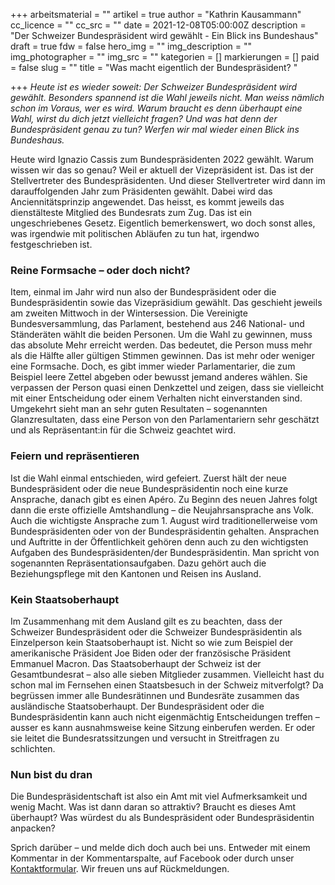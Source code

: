 +++
arbeitsmaterial = ""
artikel = true
author = "Kathrin Kausammann"
cc_licence = ""
cc_src = ""
date = 2021-12-08T05:00:00Z
description = "Der Schweizer Bundespräsident wird gewählt - Ein Blick ins Bundeshaus"
draft = true
fdw = false
hero_img = ""
img_description = ""
img_photographer = ""
img_src = ""
kategorien = []
markierungen = []
paid = false
slug = ""
title = "Was macht eigentlich der Bundespräsident? "

+++
_Heute ist es wieder soweit: Der Schweizer Bundespräsident wird gewählt. Besonders spannend ist die Wahl jeweils nicht. Man weiss nämlich schon im Voraus, wer es wird. Warum braucht es denn überhaupt eine Wahl, wirst du dich jetzt vielleicht fragen? Und was hat denn der Bundespräsident genau zu tun? Werfen wir mal wieder einen Blick ins Bundeshaus._

Heute wird Ignazio Cassis zum Bundespräsidenten 2022 gewählt. Warum wissen wir das so genau? Weil er aktuell der Vizepräsident ist. Das ist der Stellvertreter des Bundespräsidenten. Und dieser Stellvertreter wird dann im darauffolgenden Jahr zum Präsidenten gewählt. Dabei wird das Anciennitätsprinzip angewendet. Das heisst, es kommt jeweils das dienstälteste Mitglied des Bundesrats zum Zug. Das ist ein ungeschriebenes Gesetz. Eigentlich bemerkenswert, wo doch sonst alles, was irgendwie mit politischen Abläufen zu tun hat, irgendwo festgeschrieben ist.

### Reine Formsache – oder doch nicht?

Item, einmal im Jahr wird nun also der Bundespräsident oder die Bundespräsidentin sowie das Vizepräsidium gewählt. Das geschieht jeweils am zweiten Mittwoch in der Wintersession. Die Vereinigte Bundesversammlung, das Parlament, bestehend aus 246 National- und Ständeräten wählt die beiden Personen. Um die Wahl zu gewinnen, muss das absolute Mehr erreicht werden. Das bedeutet, die Person muss mehr als die Hälfte aller gültigen Stimmen gewinnen. Das ist mehr oder weniger eine Formsache. Doch, es gibt immer wieder Parlamentarier, die zum Beispiel leere Zettel abgeben oder bewusst jemand anderes wählen. Sie verpassen der Person quasi einen Denkzettel und zeigen, dass sie vielleicht mit einer Entscheidung oder einem Verhalten nicht einverstanden sind. Umgekehrt sieht man an sehr guten Resultaten – sogenannten Glanzresultaten, dass eine Person von den Parlamentariern sehr geschätzt und als Repräsentant:in für die Schweiz geachtet wird.

### Feiern und repräsentieren

Ist die Wahl einmal entschieden, wird gefeiert. Zuerst hält der neue Bundespräsident oder die neue Bundespräsidentin noch eine kurze Ansprache, danach gibt es einen Apéro. Zu Beginn des neuen Jahres folgt dann die erste offizielle Amtshandlung – die Neujahrsansprache ans Volk. Auch die wichtigste Ansprache zum 1. August wird traditionellerweise vom Bundespräsidenten oder von der Bundespräsidentin gehalten. Ansprachen und Auftritte in der Öffentlichkeit gehören denn auch zu den wichtigsten Aufgaben des Bundespräsidenten/der Bundespräsidentin. Man spricht von sogenannten Repräsentationsaufgaben. Dazu gehört auch die Beziehungspflege mit den Kantonen und Reisen ins Ausland.

### Kein Staatsoberhaupt

Im Zusammenhang mit dem Ausland gilt es zu beachten, dass der Schweizer Bundespräsident oder die Schweizer Bundespräsidentin als Einzelperson kein Staatsoberhaupt ist. Nicht so wie zum Beispiel der amerikanische Präsident Joe Biden oder der französische Präsident Emmanuel Macron. Das Staatsoberhaupt der Schweiz ist der Gesamtbundesrat – also alle sieben Mitglieder zusammen. Vielleicht hast du schon mal im Fernsehen einen Staatsbesuch in der Schweiz mitverfolgt? Da begrüssen immer alle Bundesrätinnen und Bundesräte zusammen das ausländische Staatsoberhaupt. Der Bundespräsident oder die Bundespräsidentin kann auch nicht eigenmächtig Entscheidungen treffen – ausser es kann ausnahmsweise keine Sitzung einberufen werden. Er oder sie leitet die Bundesratssitzungen und versucht in Streitfragen zu schlichten.

### Nun bist du dran

Die Bundespräsidentschaft ist also ein Amt mit viel Aufmerksamkeit und wenig Macht. Was ist dann daran so attraktiv? Braucht es dieses Amt überhaupt? Was würdest du als Bundespräsident oder Bundespräsidentin anpacken?

Sprich darüber – und melde dich doch auch bei uns. Entweder mit einem Kommentar in der Kommentarspalte, auf Facebook oder durch unser [Kontaktformular](https://www.chinderzytig.ch/kontakt/). Wir freuen uns auf Rückmeldungen.